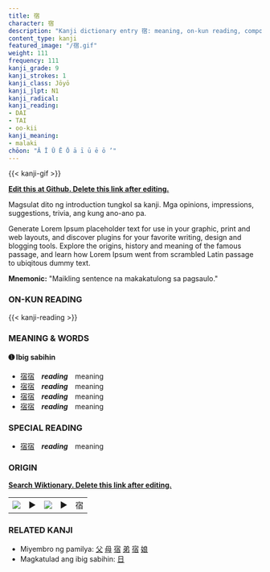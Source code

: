 ```yaml
---
title: 宿
character: 宿
description: "Kanji dictionary entry 宿: meaning, on-kun reading, compounds, origin, related kanji"
content_type: kanji
featured_image: "/宿.gif"
weight: 111
frequency: 111
kanji_grade: 9
kanji_strokes: 1
kanji_class: Jōyō
kanji_jlpt: N1
kanji_radical: 
kanji_reading: 
- DAI
- TAI
- oo-kii
kanji_meaning:
- malaki
chōon: "Ā Ī Ū Ē Ō ā ī ū ē ō ’"
---
```

[//]: # (Don't edit the line below. Kanji animated GIF code is automatically generated.)
{{< kanji-gif >}}

[//]: # (Edit below this line.)

**[Edit this at Github. Delete this link after editing.](https://github.com/tim0g/tim/tree/main/content/kanji/宿/index.md)**

Magsulat dito ng introduction tungkol sa kanji. Mga opinions, impressions, suggestions, trivia, ang kung ano-ano pa.

Generate Lorem Ipsum placeholder text for use in your graphic, print and web layouts, and discover plugins for your favorite writing, design and blogging tools. Explore the origins, history and meaning of the famous passage, and learn how Lorem Ipsum went from scrambled Latin passage to ubiqitous dummy text.
 
**Mnemonic:** "Maikling sentence na makakatulong sa pagsaulo."

### ON-KUN READING

[//]: # (Don't edit the line below. ON-KUN READING code is automatically generated.)
{{< kanji-reading >}}

### MEANING & WORDS

#### ➊ **Ibig sabihin**
  - [宿](../宿)[宿](../宿)　***reading***　meaning
  - [宿](../宿)[宿](../宿)　***reading***　meaning
  - [宿](../宿)[宿](../宿)　***reading***　meaning
  - [宿](../宿)[宿](../宿)　***reading***　meaning

### SPECIAL READING
  - [宿](../宿)[宿](../宿)　***reading***　meaning

### ORIGIN

**[Search Wiktionary. Delete this link after editing.](https://wiktionary.org/wiki/宿)**
<table class="kanji-table"><tr><td>
<img src="60px-宿-bronze.svg.png">
</td><td>▶</td><td>
<img src="60px-宿-oracle.svg.png">
</td><td>▶</td>
<td class="kanji-origin">宿</td>
</tr></table>

### RELATED KANJI
- Miyembro ng pamilya: [父](../父) [母](../母) [宿](../宿) [弟](../弟) [宿](../宿) [娘](../娘)
- Magkatulad ang ibig sabihin: [日](../日)
